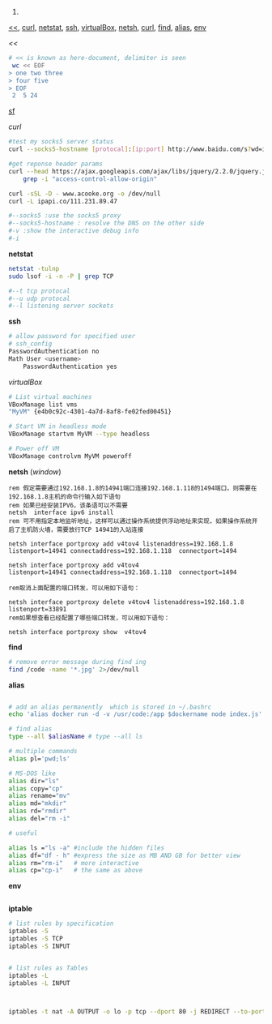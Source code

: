 
1. 
<a href="<<"><<</a>,
<a href="#curl">curl</a>,
<a href="#netstat">netstat</a>,
<a href="#ssh">ssh</a>,
<a href="#virtualBox">virtualBox</a>,
<a href="#netsh">netsh</a>,
<a href="#curl">curl</a>,
<a href="#find">find</a>,
<a href="alias">alias</a>,
<a href="env">env</a>
<a href="iptable"></a>


<a id="<<"></a>
*<<*
```bash
# << is known as here-document, delimiter is seen
 wc << EOF
> one two three
> four five
> EOF
 2  5 24
```
[sf](https://askubuntu.com/questions/678915/whats-the-difference-between-and-in-bash)

<a id="curl"></a>
*curl*
```bash
#test my socks5 server status
curl --socks5-hostname [protocal]:[ip:port] http://www.baidu.com/s?wd=ip -v -i

#get reponse header params
curl --head https://ajax.googleapis.com/ajax/libs/jquery/2.2.0/jquery.js | \
    grep -i "access-control-allow-origin"

curl -sSL -D - www.acooke.org -o /dev/null
curl -L ipapi.co/111.231.89.47

#--socks5 :use the socks5 proxy
#--socks5-hostname : resolve the DNS on the other side
#-v :show the interactive debug info
#-i
```


<a id="netstat"></a>

**netstat**
```bash
netstat -tulnp
sudo lsof -i -n -P | grep TCP  

#--t tcp protocal
#--u udp protocal
#--l listening server sockets

```
<a id="ssh"></a>


**ssh**
```bash
# allow password for specified user
# ssh_config
PasswordAuthentication no
Math User <username>
    PasswordAuthentication yes

```

<a id="virtualBox"></a>

*virtualBox*
```bash
# List virtual machines
VBoxManage list vms
"MyVM" {e4b0c92c-4301-4a7d-8af8-fe02fed00451}

# Start VM in headless mode
VBoxManage startvm MyVM --type headless

# Power off VM
VBoxManage controlvm MyVM poweroff
```

<a id="netsh"></a>
**netsh** (*window*)
```dos
rem 假定需要通过192.168.1.8的14941端口连接192.168.1.118的1494端口，则需要在192.168.1.8主机的命令行输入如下语句
rem 如果已经安装IPV6，该条语可以不需要
netsh  interface ipv6 install
rem 可不用指定本地监听地址，这样可以通过操作系统提供浮动地址来实现，如果操作系统开启了主机防火墙，需要放行TCP 14941的入站连接

netsh interface portproxy add v4tov4 listenaddress=192.168.1.8 listenport=14941 connectaddress=192.168.1.118  connectport=1494

netsh interface portproxy add v4tov4                           listenport=14941 connectaddress=192.168.1.118  connectport=1494

rem取消上面配置的端口转发，可以用如下语句：

netsh interface portproxy delete v4tov4 listenaddress=192.168.1.8  listenport=33891
rem如果想查看已经配置了哪些端口转发，可以用如下语句：

netsh interface portproxy show  v4tov4
```

<a id="find"></a>
**find**
```bash
# remove error message during find ing
find /code -name '*.jpg' 2>/dev/null
```

<a id="alias"></a>
**alias**
```bash

# add an alias permanently  which is stored in ~/.bashrc
echo 'alias docker run -d -v /usr/code:/app $dockername node index.js' >> ~/.bashrc

# find alias
type --all $aliasName # type --all ls

# multiple commands
alias pl='pwd;ls'

# MS-DOS like 
alias dir="ls" 
alias copy="cp" 
alias rename="mv" 
alias md="mkdir" 
alias rd="rmdir" 
alias del="rm -i"

# useful

alias ls ="ls -a" #include the hidden files
alias df="df - h" #express the size as MB AND GB for better view
alias rm="rm-i"   # more interactive
alias cp="cp-i"   # the same as above 

```


<a id="env"></a>
**env**
```bash

```


<a id="iptable"></a>
**iptable**
```bash
# list rules by specification
iptables -S
iptables -S TCP
iptables -S INPUT


# list rules as Tables
iptables -L 
iptables -L INPUT



iptables -t nat -A OUTPUT -o lo -p tcp --dport 80 -j REDIRECT --to-port 8080
```